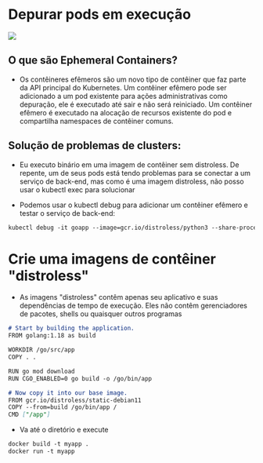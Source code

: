# 

# Depurar pods em execução
<img src="http://img.shields.io/static/v1?label=STATUS&message=EM%20DESENVOLVIMENTO&color=GREEN&style=for-the-badge"/>
</p>

## O que são Ephemeral Containers?

* Os contêineres efêmeros são um novo tipo de contêiner que faz parte da API principal do Kubernetes.
Um contêiner efêmero pode ser adicionado a um pod existente para ações administrativas como depuração,
ele é executado até sair e não será reiniciado. Um contêiner efêmero é executado na alocação de recursos 
existente do pod e compartilha namespaces de contêiner comuns. 

## Solução de problemas de clusters:

* Eu executo binário em uma imagem de contêiner sem distroless. De repente, um de seus pods está tendo 
problemas para se conectar a um serviço de back-end, mas como é uma imagem distroless, não posso usar
o kubectl exec para solucionar 


 * Podemos usar o kubectl debug para adicionar um contêiner efêmero e testar o serviço de back-end:


 
```markdown 
kubectl debug -it goapp --image=gcr.io/distroless/python3 --share-processes --copy-to=goapp-debug
```

# Crie uma imagens de contêiner "distroless"

* As imagens "distroless" contêm apenas seu aplicativo e suas dependências de tempo de execução. Eles não contêm gerenciadores de pacotes, shells ou quaisquer outros programas

```markdown 
# Start by building the application.
FROM golang:1.18 as build

WORKDIR /go/src/app
COPY . .

RUN go mod download
RUN CGO_ENABLED=0 go build -o /go/bin/app

# Now copy it into our base image.
FROM gcr.io/distroless/static-debian11
COPY --from=build /go/bin/app /
CMD ["/app"]
```
* Va até o diretório e execute

```markdown 
docker build -t myapp .
docker run -t myapp
```
